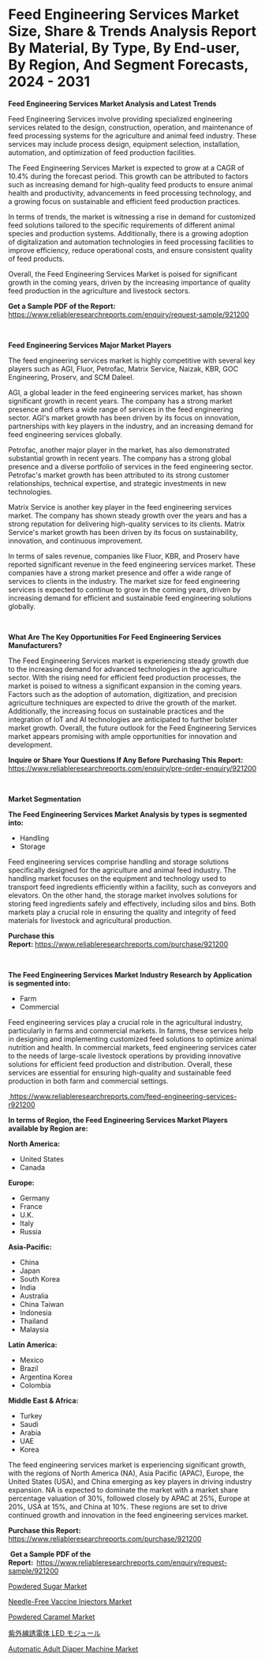 <p><h1>Feed Engineering Services Market Size, Share & Trends Analysis Report By Material, By Type, By End-user, By Region, And Segment Forecasts, 2024 - 2031</h1></p><p><strong>Feed Engineering Services Market Analysis and Latest Trends</strong></p>
<p><p>Feed Engineering Services involve providing specialized engineering services related to the design, construction, operation, and maintenance of feed processing systems for the agriculture and animal feed industry. These services may include process design, equipment selection, installation, automation, and optimization of feed production facilities.</p><p>The Feed Engineering Services Market is expected to grow at a CAGR of 10.4% during the forecast period. This growth can be attributed to factors such as increasing demand for high-quality feed products to ensure animal health and productivity, advancements in feed processing technology, and a growing focus on sustainable and efficient feed production practices.</p><p>In terms of trends, the market is witnessing a rise in demand for customized feed solutions tailored to the specific requirements of different animal species and production systems. Additionally, there is a growing adoption of digitalization and automation technologies in feed processing facilities to improve efficiency, reduce operational costs, and ensure consistent quality of feed products.</p><p>Overall, the Feed Engineering Services Market is poised for significant growth in the coming years, driven by the increasing importance of quality feed production in the agriculture and livestock sectors.</p></p>
<p><strong>Get a Sample PDF of the Report:&nbsp;</strong> <a href="https://www.reliableresearchreports.com/enquiry/request-sample/921200">https://www.reliableresearchreports.com/enquiry/request-sample/921200</a></p>
<p>&nbsp;</p>
<p><strong>Feed Engineering Services Major Market Players</strong></p>
<p><p>The feed engineering services market is highly competitive with several key players such as AGI, Fluor, Petrofac, Matrix Service, Naizak, KBR, GOC Engineering, Proserv, and SCM Daleel. </p><p>AGI, a global leader in the feed engineering services market, has shown significant growth in recent years. The company has a strong market presence and offers a wide range of services in the feed engineering sector. AGI's market growth has been driven by its focus on innovation, partnerships with key players in the industry, and an increasing demand for feed engineering services globally.</p><p>Petrofac, another major player in the market, has also demonstrated substantial growth in recent years. The company has a strong global presence and a diverse portfolio of services in the feed engineering sector. Petrofac's market growth has been attributed to its strong customer relationships, technical expertise, and strategic investments in new technologies.</p><p>Matrix Service is another key player in the feed engineering services market. The company has shown steady growth over the years and has a strong reputation for delivering high-quality services to its clients. Matrix Service's market growth has been driven by its focus on sustainability, innovation, and continuous improvement.</p><p>In terms of sales revenue, companies like Fluor, KBR, and Proserv have reported significant revenue in the feed engineering services market. These companies have a strong market presence and offer a wide range of services to clients in the industry. The market size for feed engineering services is expected to continue to grow in the coming years, driven by increasing demand for efficient and sustainable feed engineering solutions globally.</p></p>
<p>&nbsp;</p>
<p><strong>What Are The Key Opportunities For Feed Engineering Services Manufacturers?</strong></p>
<p><p>The Feed Engineering Services market is experiencing steady growth due to the increasing demand for advanced technologies in the agriculture sector. With the rising need for efficient feed production processes, the market is poised to witness a significant expansion in the coming years. Factors such as the adoption of automation, digitization, and precision agriculture techniques are expected to drive the growth of the market. Additionally, the increasing focus on sustainable practices and the integration of IoT and AI technologies are anticipated to further bolster market growth. Overall, the future outlook for the Feed Engineering Services market appears promising with ample opportunities for innovation and development.</p></p>
<p><strong>Inquire or Share Your Questions If Any Before Purchasing This Report:</strong> <a href="https://www.reliableresearchreports.com/enquiry/pre-order-enquiry/921200">https://www.reliableresearchreports.com/enquiry/pre-order-enquiry/921200</a></p>
<p>&nbsp;</p>
<p><strong>Market Segmentation</strong></p>
<p><strong>The Feed Engineering Services Market Analysis by types is segmented into:</strong></p>
<p><ul><li>Handling</li><li>Storage</li></ul></p>
<p><p>Feed engineering services comprise handling and storage solutions specifically designed for the agriculture and animal feed industry. The handling market focuses on the equipment and technology used to transport feed ingredients efficiently within a facility, such as conveyors and elevators. On the other hand, the storage market involves solutions for storing feed ingredients safely and effectively, including silos and bins. Both markets play a crucial role in ensuring the quality and integrity of feed materials for livestock and agricultural production.</p></p>
<p><strong>Purchase this Report:&nbsp;</strong><a href="https://www.reliableresearchreports.com/purchase/921200">https://www.reliableresearchreports.com/purchase/921200</a></p>
<p>&nbsp;</p>
<p><strong>The Feed Engineering Services Market Industry Research by Application is segmented into:</strong></p>
<p><ul><li>Farm</li><li>Commercial</li></ul></p>
<p><p>Feed engineering services play a crucial role in the agricultural industry, particularly in farms and commercial markets. In farms, these services help in designing and implementing customized feed solutions to optimize animal nutrition and health. In commercial markets, feed engineering services cater to the needs of large-scale livestock operations by providing innovative solutions for efficient feed production and distribution. Overall, these services are essential for ensuring high-quality and sustainable feed production in both farm and commercial settings.</p></p>
<p><a href="https://www.reliableresearchreports.com/feed-engineering-services-r921200">&nbsp;https://www.reliableresearchreports.com/feed-engineering-services-r921200</a></p>
<p><strong>In terms of Region, the Feed Engineering Services Market Players available by Region are:</strong></p>
<p>
    <p> <strong> North America: </strong>
        <ul>
            <li>United States</li>
            <li>Canada</li>
        </ul>
        </p> 
    <p> <strong> Europe: </strong>
        <ul>
            <li>Germany</li>
            <li>France</li>
            <li>U.K.</li>
            <li>Italy</li>
            <li>Russia</li>
        </ul>
        </p> 
    <p> <strong> Asia-Pacific: </strong>
        <ul>
            <li>China</li>
            <li>Japan</li>
            <li>South Korea</li>
            <li>India</li>
            <li>Australia</li>
            <li>China Taiwan</li>
            <li>Indonesia</li>
            <li>Thailand</li>
            <li>Malaysia</li>
        </ul>
        </p> 
    <p> <strong> Latin America: </strong>
        <ul>
            <li>Mexico</li>
            <li>Brazil</li>
            <li>Argentina Korea</li>
            <li>Colombia</li>
        </ul>
        </p> 
    <p> <strong> Middle East & Africa: </strong>
        <ul>
            <li>Turkey</li>
            <li>Saudi</li>
            <li>Arabia</li>
            <li>UAE</li>
            <li>Korea</li>
        </ul>
    </p>
    </p>
<p><p>The feed engineering services market is experiencing significant growth, with the regions of North America (NA), Asia Pacific (APAC), Europe, the United States (USA), and China emerging as key players in driving industry expansion. NA is expected to dominate the market with a market share percentage valuation of 30%, followed closely by APAC at 25%, Europe at 20%, USA at 15%, and China at 10%. These regions are set to drive continued growth and innovation in the feed engineering services market.</p></p>
<p><strong>Purchase this Report: </strong><a href="https://www.reliableresearchreports.com/purchase/921200">https://www.reliableresearchreports.com/purchase/921200</a></p>
<p>&nbsp;<strong>Get a Sample PDF of the Report:&nbsp;&nbsp;</strong><a href="https://www.reliableresearchreports.com/enquiry/request-sample/921200">https://www.reliableresearchreports.com/enquiry/request-sample/921200</a></p>
<p><strong></strong></p>
<p><p><a href="https://github.com/okotobwrhuteie/Market-Research-Report-List-2/blob/main/powdered-sugar-market.md">Powdered Sugar Market</a></p><p><a href="https://www.linkedin.com/pulse/needle-free-vaccine-injectors-market-analysis-sze-oy8nf">Needle-Free Vaccine Injectors Market</a></p><p><a href="https://github.com/myacatherineblakecaczo9vcsw/Market-Research-Report-List-2/blob/main/powdered-caramel-market.md">Powdered Caramel Market</a></p><p><a href="https://github.com/CarlieShields/Market-Research-Report-List-1/blob/main/170658055644.md">紫外線誘電体 LED モジュール</a></p><p><a href="https://www.linkedin.com/pulse/automatic-adult-diaper-machine-market-insight-trends-growth-f06yc">Automatic Adult Diaper Machine Market</a></p></p>
